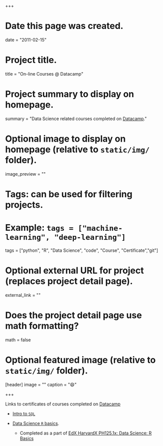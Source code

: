 +++
# Date this page was created.
date = "2011-02-15"

# Project title.
title = "On-line Courses @ Datacamp"

# Project summary to display on homepage.
summary = "Data Science related courses completed on [Datacamp](https://www.datacamp.com/)."

# Optional image to display on homepage (relative to `static/img/` folder).
image_preview = ""

# Tags: can be used for filtering projects.
# Example: `tags = ["machine-learning", "deep-learning"]`
tags = ["python", "R", "Data Science", "code", "Course", "Certificate","git"]

# Optional external URL for project (replaces project detail page).
external_link = ""

# Does the project detail page use math formatting?
math = false

# Optional featured image (relative to `static/img/` folder).
[header]
image = ""
caption = ":smile:"

+++

Links to certificates of courses completed on [Datacamp](https://www.datacamp.com/)

- [Intro to `SQL`](/files/Certificate-datacamp-intro-to-sql.pdf)

- [Data Science `R` basics](/files/Certificate-datacamp-R-basics.pdf). 
  - Completed as a part of [EdX HarvardX PH125.1x: Data Science: R Basics](/project/course-edx-harvard-r)














